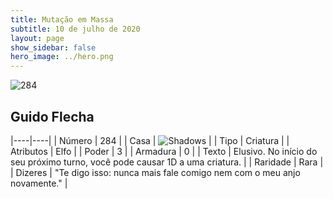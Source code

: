 ```yaml
---
title: Mutação em Massa
subtitle: 10 de julho de 2020
layout: page
show_sidebar: false
hero_image: ../hero.png
---
```


![284](https://cdn.keyforgegame.com/media/card_front/pt/479_284_6PFF22FCR36W_pt.png)

## Guido Flecha

|----|----|
| Número | 284 |
| Casa | ![Shadows](https://archonarcana.com/images/thumb/e/ee/Shadows.png/22px-Shadows.png "Sombras") |
| Tipo | Criatura |
| Atributos | Elfo |
| Poder | 3 |
| Armadura | 0 |
| Texto | Elusivo. No início do seu próximo turno,  você pode causar 1D a uma criatura. |
| Raridade | Rara |
| Dizeres | "Te digo isso: nunca mais fale comigo  nem com o meu anjo novamente." |
